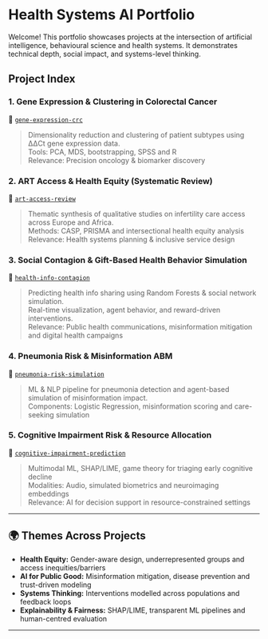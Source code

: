 # Health Systems AI Portfolio

Welcome! This portfolio showcases projects at the intersection of artificial intelligence, behavioural science and health systems. It demonstrates technical depth, social impact, and systems-level thinking.

## Project Index

### 1. Gene Expression & Clustering in Colorectal Cancer
📁 [`gene-expression-crc`]([https://github.com/ihe-k/Multi-Omics-Data-Analysis-of-Biomarkers-in-Colorectal-Cancer-A-Systems-Approach])
> Dimensionality reduction and clustering of patient subtypes using ΔΔCt gene expression data.  
> Tools: PCA, MDS, bootstrapping, SPSS and R  
> Relevance: Precision oncology & biomarker discovery

### 2. ART Access & Health Equity (Systematic Review)
📁 [`art-access-review`](./art-access-review/)
> Thematic synthesis of qualitative studies on infertility care access across Europe and Africa.  
> Methods: CASP, PRISMA and intersectional health equity analysis  
> Relevance: Health systems planning & inclusive service design

### 3. Social Contagion & Gift-Based Health Behavior Simulation
📁 [`health-info-contagion`](./health-info-contagion/)
> Predicting health info sharing using Random Forests & social network simulation.  
> Real-time visualization, agent behavior, and reward-driven interventions.  
> Relevance: Public health communications, misinformation mitigation and digital health campaigns

### 4. Pneumonia Risk & Misinformation ABM
📁 [`pneumonia-risk-simulation`](./pneumonia-risk-simulation/)
> ML & NLP pipeline for pneumonia detection and agent-based simulation of misinformation impact.  
> Components: Logistic Regression, misinformation scoring and care-seeking simulation

### 5. Cognitive Impairment Risk & Resource Allocation
📁 [`cognitive-impairment-prediction`](./cognitive-impairment-prediction/)
> Multimodal ML, SHAP/LIME, game theory for triaging early cognitive decline  
> Modalities: Audio, simulated biometrics and neuroimaging embeddings  
> Relevance: AI for decision support in resource-constrained settings

---

## 🌍 Themes Across Projects

- **Health Equity:** Gender-aware design, underrepresented groups and access inequities/barriers  
- **AI for Public Good:** Misinformation mitigation, disease prevention and trust-driven modeling  
- **Systems Thinking:** Interventions modelled across populations and feedback loops  
- **Explainability & Fairness:** SHAP/LIME, transparent ML pipelines and human-centred evaluation

---
